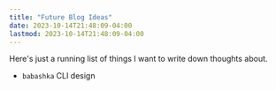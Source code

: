```yaml
---
title: "Future Blog Ideas"
date: 2023-10-14T21:48:09-04:00
lastmod: 2023-10-14T21:48:09-04:00
---
```


Here's just a running list of things I want to write down thoughts about.

- `babashka` CLI design
